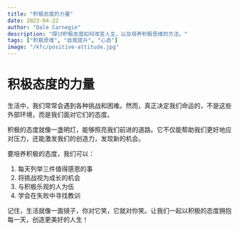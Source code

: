 ```yaml
---
title: "积极态度的力量"
date: 2023-04-22
author: "Dale Carnegie"
description: "探讨积极态度如何改变人生，以及培养积极思维的方法。"
tags: ["积极思维", "自我提升", "心态"]
image: "/kfc/positive-attitude.jpg"
---
```


# 积极态度的力量

生活中，我们常常会遇到各种挑战和困难。然而，真正决定我们命运的，不是这些外部环境，而是我们面对它们的态度。

积极的态度就像一盏明灯，能够照亮我们前进的道路。它不仅能帮助我们更好地应对压力，还能激发我们的创造力，发现新的机会。

要培养积极的态度，我们可以：

1. 每天列举三件值得感恩的事
2. 将挑战视为成长的机会
3. 与积极乐观的人为伍
4. 学会在失败中寻找教训

记住，生活就像一面镜子，你对它笑，它就对你笑。让我们一起以积极的态度拥抱每一天，创造更美好的人生！
